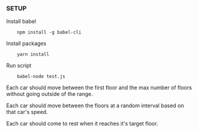 ### SETUP
Install babel
```
    npm install -g babel-cli
```

Install packages
```
    yarn install
```

Run script
```
    babel-node test.js
```

Each car should move between the first floor and the max number of floors without going outside of the range. 

Each car should move between the floors at a random interval based on that car's speed. 

Each car should come to rest when it reaches it's target floor.

